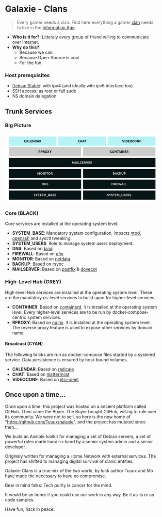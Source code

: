 # Galaxie - Clans

> Every gamer needs a clan.
> Find here everything a gamer [clan](https://en.wikipedia.org/wiki/Clan) needs to live in the [Information Age](https://en.wikipedia.org/wiki/Information_Age).

* **Who is it for?**: Litteraly every group of friend willing to communicate over Internet.
* **Why do this?**:
  * Because we can.
  * Because Open-Source is cool.
  * For the fun.

### Host prerequisites

* [Debian Stable](https://www.debian.org/): with ipv4 (and ideally with ipv6 interface too)
* SSH access: as root or full sudo
* NS domain delegation

## Trunk Services

### Big Picture

![galaxie](docs/images/big_picture.png)

### Core (BLACK)

Core services are installed at the operating system level.

* **SYSTEM_BASE**: Mandatory system configuration, impacts [ntpd](http://www.ntp.org/), [openssh](https://www.openssh.com/) and sysctl tweaking.
* **SYSTEM_USERS**: Role to manage system users deployment.
* **DNS**: Based on [bind](https://www.isc.org/bind/)
* **FIREWALL**: Based on [ufw](https://wiki.debian.org/Uncomplicated%20Firewall%20%28ufw%29)
* **MONITOR**: Based on [netdata](https://www.netdata.cloud/)
* **BACKUP**: Based on [rsync](https://rsync.samba.org/)
* **MAILSERVER**: Based on [postfix](http://www.postfix.org/) & [dovecot](https://www.dovecot.org/)

### High-Level Hub (GREY)

High-level Hub services are installed at the operating system level. These are the mandatory os-level services to build upon for higher-level services.

* **CONTAINER**: Based on [containerd](https://containerd.io/). It is installed at the operating system level. Every higher-level services are to be run by docker-compose-centric system services.
* **RPROXY**: Based on [nginx](https://www.nginx.com/). It is installed at the operating system level. The reverse proxy feature is used to expose
other services by domain name.

#### Broadcast (CYAN)

The following bricks are run as docker-compose files started by a systemd service. Data persistence is ensured by host-bound volumes.

* **CALENDAR**: Based on [radicale](https://radicale.org/)
* **CHAT**: Based on [mattermost](https://mattermost.com/)
* **VIDEOCONF**: Based on [jitsi-meet](https://jitsi.org/jitsi-meet/)

## Once upon a time...

Once upon a time, this project was hosted on a ancient platform called GitHub. Then came the Buyer. The Buyer bought GitHub, willing to rule over its community. We were not to sell, so here is the new home of "https://github.com/Tuuux/galaxie", and the project has mutated since then...

We build an Ansible toolkit for managing a set of Debian servers, a set of powerful roles made hand-in-hand by a senior system admin and a senior developer.

Originaly written for managing a Home Network with external services. The project has shifted to managing digital survival of clanic entities.

Galaxie-Clans is a true mix of the two world, by luck author Tuuux and Mo have made the necessary to have no compromise.

Bear in mind folks: Tech purity is cancer for the mind.

It would be an honor if you could use our work in any way. Be it as-is or as code samples.

Have fun, hack in peace.
